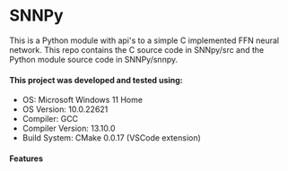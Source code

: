 # SNNPy
This is a Python module with api's to a simple C implemented FFN neural network. This repo contains the C source code in SNNpy/src and the Python module source code in SNNPy/snnpy.

#### This project was developed and tested using:

- OS: Microsoft Windows 11 Home
- OS Version: 10.0.22621
- Compiler: GCC 
- Compiler Version: 13.10.0
- Build System: CMake 0.0.17 (VSCode extension)

#### Features
